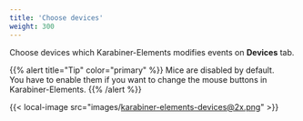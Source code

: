 ```yaml
---
title: 'Choose devices'
weight: 300
---
```


Choose devices which Karabiner-Elements modifies events on **Devices** tab.

{{% alert title="Tip" color="primary" %}}
Mice are disabled by default.<br />
You have to enable them if you want to change the mouse buttons in Karabiner-Elements.
{{% /alert %}}

{{< local-image src="images/karabiner-elements-devices@2x.png" >}}

